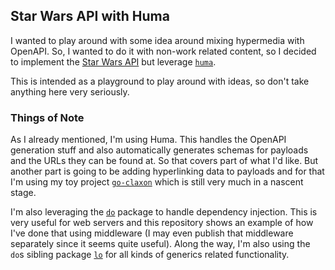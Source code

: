 ## Star Wars API with Huma

I wanted to play around with some idea around mixing hypermedia with OpenAPI.
So, I wanted to do it with non-work related content, so I decided to implement
the [Star Wars API](https://swapi.dev) but leverage
[`huma`](https://github.com/danielgtaylor/huma).

This is intended as a playground to play around with ideas, so don't take
anything here very seriously.

### Things of Note

As I already mentioned, I'm using Huma. This handles the OpenAPI generation
stuff and also automatically generates schemas for payloads and the URLs they
can be found at. So that covers part of what I'd like. But another part is
going to be adding hyperlinking data to payloads and for that I'm using my toy
project [`go-claxon`](https://github.com/mtiller/go-claxon) which is still very
much in a nascent stage.

I'm also leveraging the [`do`](https://github.com/samber/do) package to handle
dependency injection. This is very useful for web servers and this repository
shows an example of how I've done that using middleware (I may even publish that
middleware separately since it seems quite useful). Along the way, I'm also
using the `do`s sibling package [`lo`](https://github.com/samber/lo) for all
kinds of generics related functionality.
